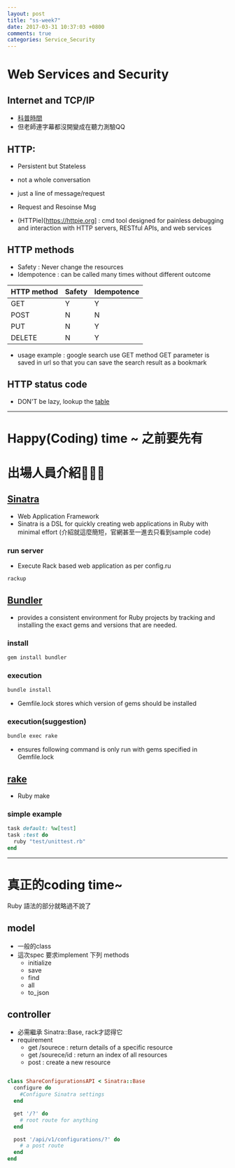 ```yaml
---
layout: post
title: "ss-week7"
date: 2017-03-31 10:37:03 +0800
comments: true
categories: Service_Security
---
```


# Web Services and Security

<!--more-->

## Internet and TCP/IP

- [科普時間](http://www.youtube.com/watch?v=9hIQjrMHTv4)
- 但老師連字幕都沒開變成在聽力測驗QQ

## HTTP:

- Persistent but Stateless
- not a whole conversation
- just a line of message/request
- Request and Resoinse Msg

- (HTTPie)[https://httpie.org] : cmd tool designed for painless debugging and interaction with HTTP servers, RESTful APIs, and web services

## HTTP methods

- Safety : Never change the resources
- Idempotence : can be called many times without different outcome

| HTTP method | Safety | Idempotence |
| ------------|--------|-------------|
|GET          | Y      |Y            |
|POST         | N      |N            |
|PUT          | N      |Y            |
|DELETE       | N      |Y            |

- usage example :
google search use GET method
GET parameter is saved in url so that you can save the search result as a bookmark

## HTTP status code

- DON'T be lazy, lookup  the [table](https://en.wikipedia.org/wiki/List_of_HTTP_status_codes)

---

# Happy(Coding) time ~ 之前要先有

# 出場人員介紹👏👏👏

## [Sinatra](https://github.com/sinatra/sinatra)
- Web Application Framework
- Sinatra is a DSL for quickly creating web applications in Ruby with minimal effort
(介紹就這麼簡短，官網甚至一進去只看到sample code)

### run server

- Execute Rack based web application as per config.ru

``` bat
rackup
```

## [Bundler](http://bundler.io)
- provides a consistent environment for Ruby projects by tracking and installing the exact gems and versions that are needed.

### install

``` bat
gem install bundler
```

### execution

``` bat
bundle install
```

- Gemfile.lock stores which version of gems should be installed

### execution(suggestion)

``` bat
bundle exec rake
```

- ensures following command is only run with gems specified in Gemfile.lock

## [rake](https://github.com/ruby/rake)
- Ruby make

### simple example

``` ruby task simple
task default: %w[test]
task :test do
  ruby "test/unittest.rb"
end
```

---

# 真正的coding time~

Ruby 語法的部分就略過不說了

## model
- 一般的class
- 這次spec 要求implement 下列 methods
  - initialize
  - save
  - find
  - all
  - to_json

## controller
- 必需繼承 Sinatra::Base, rack才認得它
- requirement
  - get /sourece : return details of a specific resource
  - get /sourece/id : return an index of all resources
  - post : create a new resource

``` ruby

class ShareConfigurationsAPI < Sinatra::Base
  configure do
    #Configure Sinatra settings
  end

  get '/?' do
    # root route for anything
  end

  post '/api/v1/configurations/?' do
    # a post route
  end
end

```






